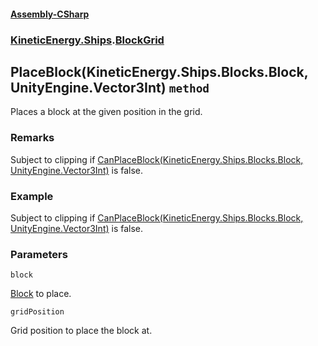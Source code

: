 #### [Assembly-CSharp](./Assembly-CSharp.md 'Assembly-CSharp')
### [KineticEnergy.Ships](./Assembly-CSharp.md#KineticEnergy-Ships 'KineticEnergy.Ships').[BlockGrid](./KineticEnergy-Ships-BlockGrid.md 'KineticEnergy.Ships.BlockGrid')
## PlaceBlock(KineticEnergy.Ships.Blocks.Block, UnityEngine.Vector3Int) `method`
Places a block at the given position in the grid.
### Remarks
Subject to clipping if [CanPlaceBlock(KineticEnergy.Ships.Blocks.Block, UnityEngine.Vector3Int)](./KineticEnergy-Ships-BlockGrid-CanPlaceBlock(KineticEnergy-Ships-Blocks-Block-_UnityEngine-Vector3Int).md 'KineticEnergy.Ships.BlockGrid.CanPlaceBlock(KineticEnergy.Ships.Blocks.Block, UnityEngine.Vector3Int)') is false.
### Example
Subject to clipping if [CanPlaceBlock(KineticEnergy.Ships.Blocks.Block, UnityEngine.Vector3Int)](./KineticEnergy-Ships-BlockGrid-CanPlaceBlock(KineticEnergy-Ships-Blocks-Block-_UnityEngine-Vector3Int).md 'KineticEnergy.Ships.BlockGrid.CanPlaceBlock(KineticEnergy.Ships.Blocks.Block, UnityEngine.Vector3Int)') is false.
### Parameters

<a name='KineticEnergy-Ships-BlockGrid-PlaceBlock(KineticEnergy-Ships-Blocks-Block-_UnityEngine-Vector3Int)-block'></a>
`block`

[Block](./KineticEnergy-Ships-Blocks-Block.md 'KineticEnergy.Ships.Blocks.Block') to place.

<a name='KineticEnergy-Ships-BlockGrid-PlaceBlock(KineticEnergy-Ships-Blocks-Block-_UnityEngine-Vector3Int)-gridPosition'></a>
`gridPosition`

Grid position to place the block at.
